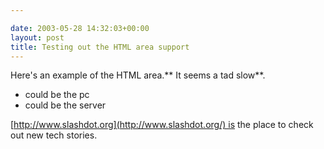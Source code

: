 ```yaml
---

date: 2003-05-28 14:32:03+00:00
layout: post
title: Testing out the HTML area support
---
```


Here's an example of the HTML area.** It seems a tad slow**. 

  * could be the pc
  * could be the server

[http://www.slashdot.org](http://www.slashdot.org/) is the place to check out new tech stories.

